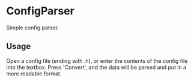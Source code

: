 # ConfigParser
Simple config parser.

## Usage
Open a config file (ending with .h), or enter the contents of the config file into the textbox. Press 'Convert', and the data will be parsed and put in a more readable format.
